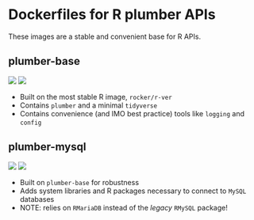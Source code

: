 #  Dockerfiles for R plumber APIs

These images are a stable and convenient base for R APIs.

## plumber-base

[![](https://images.microbadger.com/badges/version/asachet/plumber-base.svg)](https://microbadger.com/images/asachet/plumber-base "Get your own version badge on microbadger.com")  [![](https://images.microbadger.com/badges/image/asachet/plumber-base.svg)](https://microbadger.com/images/asachet/plumber-base "Get your own image badge on microbadger.com")

* Built on the most stable R image, `rocker/r-ver`
* Contains `plumber` and a minimal `tidyverse`
* Contains convenience (and IMO best practice) tools like `logging` and `config`

## plumber-mysql

[![](https://images.microbadger.com/badges/version/asachet/plumber-mysql.svg)](https://microbadger.com/images/asachet/plumber-mysql "Get your own version badge on microbadger.com")  [![](https://images.microbadger.com/badges/image/asachet/plumber-mysql.svg)](https://microbadger.com/images/asachet/plumber-mysql "Get your own image badge on microbadger.com")

* Built on `plumber-base` for robustness
* Adds system libraries and R packages necessary to connect to `MySQL` databases
* NOTE: relies on `RMariaDB` instead of the _legacy_ `RMySQL` package!


